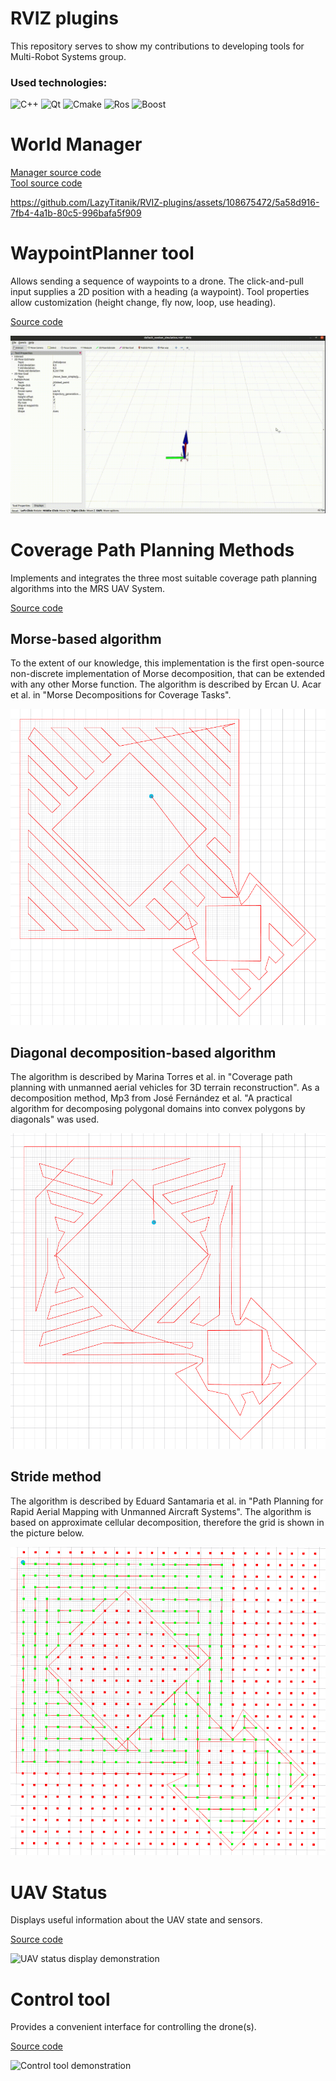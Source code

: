 # RVIZ plugins
This repository serves to show my contributions to developing tools for Multi-Robot Systems group.

<h3>Used technologies:</h3>  

![C++](https://img.shields.io/badge/C%2B%2B-%2300599C?style=for-the-badge&logo=cplusplus)
![Qt](https://img.shields.io/badge/Qt-%2341CD52?style=for-the-badge&logo=qt&logoColor=white&logoSize=auto)
![Cmake](https://img.shields.io/badge/cmake-%23064F8C?style=for-the-badge&logo=cmake&logoSize=auto)
![Ros](https://img.shields.io/badge/ros-%2322314E?style=for-the-badge&logo=ros&logoSize=auto)
![Boost](https://img.shields.io/badge/boost-%234a6484?style=for-the-badge&logo=boost&logoColor=white&logoSize=auto)

# World Manager
[Manager source code](https://github.com/ctu-mrs/mrs_uav_managers/blob/safety_area_manager/src/safety_area_manager/safety_area_manager.cpp)  
[Tool source code](https://github.com/ctu-mrs/mrs_rviz_plugins/tree/control/src/world_manager)

https://github.com/LazyTitanik/RVIZ-plugins/assets/108675472/5a58d916-7fb4-4a1b-80c5-996bafa5f909

# WaypointPlanner tool

Allows sending a sequence of waypoints to a drone.
The click-and-pull input supplies a 2D position with a heading (a waypoint). Tool properties allow customization (height change, fly now, loop, use heading).

[Source code](https://github.com/ctu-mrs/mrs_rviz_plugins/tree/control/src/waypoint_planner)

![Waypoint planner demonstration](sources/Waypoint_planner_demonstration.gif)

# Coverage Path Planning Methods

Implements and integrates the three most suitable coverage path planning algorithms into the MRS UAV System.  

[Source code](https://github.com/ctu-mrs/mrs_rviz_plugins/tree/control/src/coverage_path_planning)

## Morse-based algorithm

To the extent of our knowledge, this implementation is the first open-source non-discrete implementation of Morse decomposition, that can be extended with any other Morse function.
The algorithm is described by Ercan U. Acar et al. in "Morse Decompositions for Coverage Tasks".

![Morse coverage demo](sources/squares_morse_path.png)

## Diagonal decomposition-based algorithm

The algorithm is described by Marina Torres et al. in "Coverage path planning with unmanned aerial vehicles for 3D terrain reconstruction".
As a decomposition method, Mp3 from José Fernández et al. "A practical algorithm for decomposing polygonal domains into convex polygons by diagonals" was used.

![Diagonal decomposition demo](sources/squares_diag_path.png)

## Stride method

The algorithm is described by Eduard Santamaria et al. in "Path Planning for Rapid Aerial Mapping with Unmanned Aircraft Systems".
The algorithm is based on approximate cellular decomposition, therefore the grid is shown in the picture below.

![Stride method demo](sources/squares_strides.png)

# UAV Status

Displays useful information about the UAV state and sensors.

[Source code](https://github.com/ctu-mrs/mrs_rviz_plugins/tree/control/src/uav_status)

![UAV status display demonstration](sources/uav_status_demonstration.gif)

# Control tool

Provides a convenient interface for controlling the drone(s).

[Source code](https://github.com/ctu-mrs/mrs_rviz_plugins/tree/control/src/control)

![Control tool demonstration](sources/control_tool_demonstration.gif)
